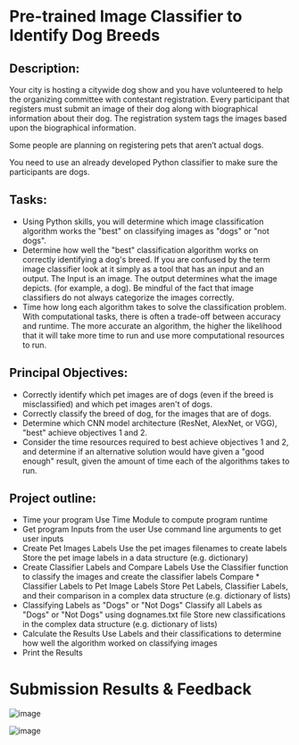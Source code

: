 # Pre-trained Image Classifier to Identify Dog Breeds
## Description:
Your city is hosting a citywide dog show and you have volunteered to help the organizing committee with contestant registration. Every participant that registers must submit an image of their dog along with biographical information about their dog. The registration system tags the images based upon the biographical information.

Some people are planning on registering pets that aren’t actual dogs.

You need to use an already developed Python classifier to make sure the participants are dogs.

## Tasks:
* Using Python skills, you will determine which image classification algorithm works the "best" on classifying images as "dogs" or "not dogs".
* Determine how well the "best" classification algorithm works on correctly identifying a dog's breed. If you are confused by the term image classifier look at it simply as a tool that has an input and an output. The Input is an image. The output determines what the image depicts. (for example, a dog). Be mindful of the fact that image classifiers do not always categorize the images correctly.
* Time how long each algorithm takes to solve the classification problem. With computational tasks, there is often a trade-off between accuracy and runtime. The more accurate an algorithm, the higher the likelihood that it will take more time to run and use more computational resources to run.

## Principal Objectives:
* Correctly identify which pet images are of dogs (even if the breed is misclassified) and which pet images aren't of dogs.
* Correctly classify the breed of dog, for the images that are of dogs.
* Determine which CNN model architecture (ResNet, AlexNet, or VGG), "best" achieve objectives 1 and 2.
* Consider the time resources required to best achieve objectives 1 and 2, and determine if an alternative solution would have given a "good enough" result, given the amount of time each of the algorithms takes to run.

## Project outline:
* Time your program Use Time Module to compute program runtime
* Get program Inputs from the user Use command line arguments to get user inputs
* Create Pet Images Labels Use the pet images filenames to create labels Store the pet image labels in a data structure (e.g. dictionary)
* Create Classifier Labels and Compare Labels Use the Classifier function to classify the images and create the classifier labels Compare * Classifier Labels to Pet Image Labels Store Pet Labels, Classifier Labels, and their comparison in a complex data structure (e.g. dictionary of lists)
* Classifying Labels as "Dogs" or "Not Dogs" Classify all Labels as "Dogs" or "Not Dogs" using dognames.txt file Store new classifications in the complex data structure (e.g. dictionary of lists)
* Calculate the Results Use Labels and their classifications to determine how well the algorithm worked on classifying images 
* Print the Results


# Submission Results & Feedback 

![image](https://github.com/rogerwienaah/Pre-trained-Image-Classifier-to-Identify-Dog-Breeds/assets/73090495/993b7362-7b5b-4a09-8217-dfaa2cda6d9c)

![image](https://github.com/rogerwienaah/Pre-trained-Image-Classifier-to-Identify-Dog-Breeds/assets/73090495/edd2cafa-c777-4f03-a2a7-cc03a572eabd)


